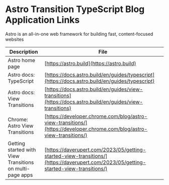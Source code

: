 # Astro Transition TypeScript Blog Application Links

Astro is an all-in-one web framework for building fast, content-focused websites

| Description               | File |
| ------------------------- | ---- |
| Astro home page       | [https://astro.build](https://astro.build) |
| Astro docs: TypeScript | [https://docs.astro.build/en/guides/typescript](https://docs.astro.build/en/guides/typescript) |
| Astro docs: View Transitions | [https://docs.astro.build/en/guides/view-transitions](https://docs.astro.build/en/guides/view-transitions) |
| Chrome: Astro View Transitions | [https://developer.chrome.com/blog/astro-view-transitions/](https://developer.chrome.com/blog/astro-view-transitions/) |
| Getting started with View Transitions on multi-page apps | [https://daverupert.com/2023/05/getting-started-view-transitions/](https://daverupert.com/2023/05/getting-started-view-transitions/) |
